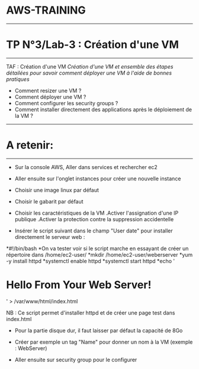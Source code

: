 # AWS-TRAINING

-----------------------------------------------------------------------------------------
# TP N°3/Lab-3 : Création d'une VM
-----------------------------------------------------------------------------------------
TAF : Création d'une VM
*Création d'une VM et ensemble des étapes détailées pour savoir comment déployer une VM à l'aide de bonnes pratiques*
- Comment resizer une VM ?
- Comment déployer une VM ?
- Comment configurer les security groups ?
- Comment installer directement des applications après le déploiement de la VM ?

-----------------------------------------------------------------------------------------
# A retenir:
-----------------------------------------------------------------------------------------
- Sur la console AWS, Aller dans services et rechercher ec2
- Aller ensuite sur l'onglet instances pour créer une nouvelle instance
- Choisir une image linux par défaut
- Choisir le gabarit par défaut

- Choisir les caractéristiques de la VM
  .Activer l'assignation d'une IP publique
  .Activer la protection contre la suppression accidentelle
  
- Insérer le script suivant dans le champ "User date" pour installer directement le serveur web :

*#!/bin/bash
*On va tester voir si le script marche en essayant de créer un répertoire dans /home/ec2-user/
*mkdir /home/ec2-user/weberserver
*yum -y install httpd
*systemctl enable httpd
*systemctl start httpd
*echo '<html><h1>Hello From Your Web Server!</h1></html>' > /var/www/html/index.html

NB : Ce script permet d'installer httpd et de créer une page test dans index.html

- Pour la partie disque dur, il faut laisser par défaut la capacité de 8Go
- Créer par exemple un tag "Name" pour donner un nom à la VM (exemple : WebServer)

- Aller ensuite sur security group  pour le configurer





